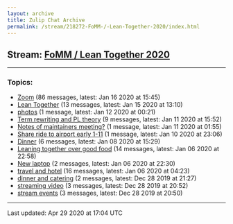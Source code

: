 ```yaml
---
layout: archive
title: Zulip Chat Archive
permalink: /stream/218272-FoMM-/-Lean-Together-2020/index.html
---
```


## Stream: [FoMM / Lean Together 2020](https://leanprover-community.github.io/archive/stream/218272-FoMM-/-Lean-Together-2020/index.html)
---

### Topics:

* [Zoom](topic/Zoom.html) (86 messages, latest: Jan 16 2020 at 15:45)
* [Lean Together](topic/Lean.20Together.html) (13 messages, latest: Jan 15 2020 at 13:10)
* [photos](topic/photos.html) (1 message, latest: Jan 12 2020 at 00:21)
* [Term rewriting and PL theory](topic/Term.20rewriting.20and.20PL.20theory.html) (9 messages, latest: Jan 11 2020 at 15:52)
* [Notes of maintainers meeting?](topic/Notes.20of.20maintainers.20meeting.3F.html) (1 message, latest: Jan 11 2020 at 01:55)
* [Share ride to airport early 1-11](topic/Share.20ride.20to.20airport.20early.201-11.html) (1 message, latest: Jan 10 2020 at 23:06)
* [Dinner](topic/Dinner.html) (6 messages, latest: Jan 08 2020 at 15:29)
* [Leaning together over good food](topic/Leaning.20together.20over.20good.20food.html) (14 messages, latest: Jan 06 2020 at 22:58)
* [New laptop](topic/New.20laptop.html) (2 messages, latest: Jan 06 2020 at 22:30)
* [travel and hotel](topic/travel.20and.20hotel.html) (16 messages, latest: Jan 06 2020 at 04:23)
* [dinner and catering](topic/dinner.20and.20catering.html) (2 messages, latest: Dec 28 2019 at 21:27)
* [streaming video](topic/streaming.20video.html) (3 messages, latest: Dec 28 2019 at 20:52)
* [stream events](topic/stream.20events.html) (3 messages, latest: Dec 28 2019 at 20:50)

<hr><p>Last updated: Apr 29 2020 at 17:04 UTC</p>